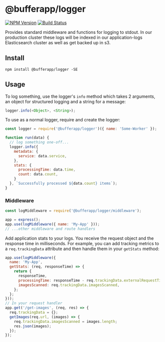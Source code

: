 # @bufferapp/logger

[![NPM Version](https://img.shields.io/npm/v/@bufferapp/logger.svg)](https://www.npmjs.com/package/@bufferapp/logger)
[![Build Status](https://travis-ci.org/bufferapp/node-logger.svg?branch=master)](https://travis-ci.org/bufferapp/node-logger)

Provides standard middleware and functions for logging to stdout. In our production cluster these
logs will be indexed in our application-logs Elasticsearch cluster as well as get backed up in s3.

## Install

```
npm install @bufferapp/logger -SE
```

## Usage

To log something, use the logger's `info` method which takes 2 arguments, an object for
structured logging and a string for a message:

```js
logger.info(<Object>, <String>);
```

To use as a normal logger, require and create the logger:

```js
const logger = require('@bufferapp/logger')({ name: 'Some-Worker' });

function run(data) {
  // log something one-off...
  logger.info({
    metadata: {
      service: data.service,
    },
    stats: {
      processingTime: data.time,
      count: data.count,
    }
  }, `Successfully processed ${data.count} items`);
}
```

### Middleware

```js
const logMiddleware = require('@bufferapp/logger/middleware');

app = express();
app.use(logMiddleware({ name: 'My-App' }));
// ...other middleware and route handlers
```

Add application stats to your logs. You receive the request object and the response time in
milliseconds. For example, you can add tracking metrics to a `req.trackingData` attribute and
then handle them in your `getStats` method:

```js
app.use(logMiddleware({
  name: 'My-App',
  getStats: (req, responseTime) => {
    return {
      responseTime,
      processingTime: responseTime - req.trackingData.externalRequestTime,
      imagesScanned: req.trackingData.imagesScanned,
    };
  };
}));
// In your request handler
app.get('/get-images', (req, res) => {
  req.trackingData = {};
  getImages(req.url, (images) => {
    req.trackingData.imagesScanned = images.length;
    res.json(images);
  });
});
```
